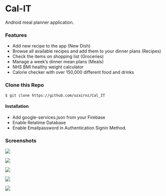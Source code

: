 # Cal-IT
Android meal planner application.

### Features
- Add new recipe to the app (New Dish) <br />
- Browse all available recipes and add them to your dinner plans (Recipes) <br />
- Check the items on shopping list (Groceries) <br />
- Manage a week’s dinner mean plans (Meals) <br />
- NHS BMI healthy weight calculator <br />
- Calorie checker with over 150,000 different food and drinks <br />


### Clone this Repo

`$ git clone https://github.com/uzairnz/Cal_IT`

#### Installation

- Add google-services.json from your Firebase
- Enable Relatime Database
- Enable Emailpassword in Authentication Signin Method.

### Screenshots

![](https://github.com/uzairnz/Cal_IT/blob/master/ss/Cal_IT1.jpg)

![](https://github.com/uzairnz/Cal_IT/blob/master/ss/Cal_IT2.jpg)

![](https://github.com/uzairnz/Cal_IT/blob/master/ss/CAL_IT3.jpg)

![](https://github.com/uzairnz/Cal_IT/blob/master/ss/CAL_IT4.jpg)

![](https://github.com/uzairnz/Cal_IT/blob/master/ss/CAL_IT5.jpg)
